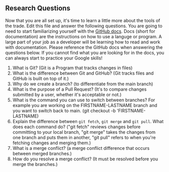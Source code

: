 ## Research Questions 

Now that you are all set up, it's time to learn a little more about the tools of the trade. Edit this file and answer the following questions. You are going to need to start familiarizing yourself with the [GitHub docs](https://docs.github.com/en). Docs (short for documentation) are the instructions on how to use a languge or program. A large part of your job as a developer will be learning how to read and work with documentation. Please reference the GitHub docs when answering the questions below. If you cannot find what you are looking for in the docs, you can always start to practice your Google skills!

1. What is Git? (Git is a Program that tracks changes in files)
2. What is the difference between Git and GitHub? (Git tracks files and GitHub is built on top of it.)
3. Why do we create a branch? (to differentiate from the main branch)
4. What is the purpose of a Pull Request? (It's to compare changes submitted by a user, whether it's acceptable or not.)
5. What is the command you can use to switch between branches? For example you are working on the FIRSTNAME-LASTNAME branch and you want to switch back to main. (git checkout -b 'FIRSTNAME-LASTNAME)
6. Explain the difference between `git fetch`, `git merge` and `git pull`. What does each command do? ("git fetch" reviews changes before committing to your local branch, "git merge" takes the changes from one branch and puts them in another, "git pull" refers to when you're fetching changes and merging them.)
7. What is a merge conflict? (a merge conflict difference that occurs between merged branches.)
8. How do you resolve a merge conflict? (It must be resolved before you merge the branches.)

